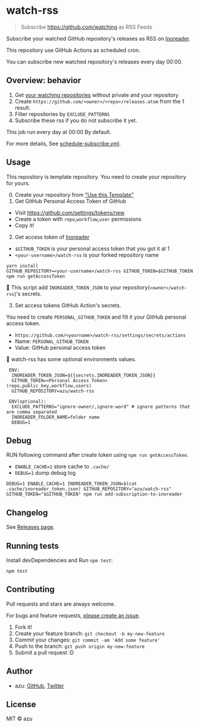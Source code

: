 # watch-rss

> Subscribe https://github.com/watching as RSS Feeds

Subscribe your watched GitHub repository's releases as RSS on [Inoreader](https://inoreader.com).

This repository use GitHub Actions as scheduled cron.

You can subscribe new watched repository's releases every day 00:00.

## Overview: behavior

1. Get [your watching repositories](https://github.com/watching) without private and your repository
2. Create `https://github.com/<owner>/<repo>/releases.atom` from the 1 result.
3. Filter repositories by `EXCLUDE_PATTERNS`
4. Subscribe these rss if you do not subscribe it yet.

This job run every day at 00:00 By default.

For more details, See [schedule-subscribe.yml](.github/workflows/scheduled-subscribe.yml).

## Usage

This repository is template repository. You need to create your repository for yours.

0. Create your repository from ["Use this Template"](https://github.com/azu/watch-rss/generate)
1. Get GitHub Personal Access Token of GitHub

- Visit <https://github.com/settings/tokens/new>
- Create a token with `repo`,`workflow`,`user` permissions
- Copy it!

2. Get access token of [Inoreader](https://inoreader.com)

- `$GITHUB_TOKEN` is your personal access token that you got it at 1
- `<your-username>/watch-rss` is your forked repository name

```
yarn install
GITHUB_REPOSITORY=<your-username>/watch-rss GITHUB_TOKEN=$GITHUB_TOKEN npm run getAccessToken
```

:memo: This script add `INOREADER_TOKEN_JSON` to your repository(`<owner>/watch-rss`)'s secrets.

3. Set access tokens GitHub Action's secrets.

You need to create `PERSONAL_GITHUB_TOKEN` and fill it your GitHub personal access token.

- `https://github.com/<yourname>/watch-rss/settings/secrets/actions`
- Name: `PERSONAL_GITHUB_TOKEN`
- Value: GitHub personal access token

:memo: watch-rss has some optional environments values.

```
 ENV:
  INOREADER_TOKEN_JSON=${{secrets.INOREADER_TOKEN_JSON}}
  GITHUB_TOKEN=<Personal Access Token> (repo,public_key,workflow,users)
  GITHUB_REPOSITORY=azu/watch-rss

 ENV(optional):
  EXCLUDE_PATTERNS="ignore-owner/,ignore-word" # ignore patterns that are comma separated
  INOREADER_FOLDER_NAME=folder name
  DEBUG=1
```

## Debug

RUN following command after create token using `npm run getAccessToken`.

- `ENABLE_CACHE=1` store cache to `.cache/`
- `DEBUG=1` dump debug log

```
DEBUG=1 ENABLE_CACHE=1 INOREADER_TOKEN_JSON=$(cat .cache/inoreader_token.json) GITHUB_REPOSITORY="azu/watch-rss" GITHUB_TOKEN="$GITHUB_TOKEN" npm run add-subscription-to-inoreader
```

## Changelog

See [Releases page](https://github.com/azu/watch-rss/releases).

## Running tests

Install devDependencies and Run `npm test`:

    npm test

## Contributing

Pull requests and stars are always welcome.

For bugs and feature requests, [please create an issue](https://github.com/azu/watch-rss/issues).

1. Fork it!
2. Create your feature branch: `git checkout -b my-new-feature`
3. Commit your changes: `git commit -am 'Add some feature'`
4. Push to the branch: `git push origin my-new-feature`
5. Submit a pull request :D

## Author

- azu: [GitHub](https://github.com/azu), [Twitter](https://twitter.com/azu_re)

## License

MIT © azu
